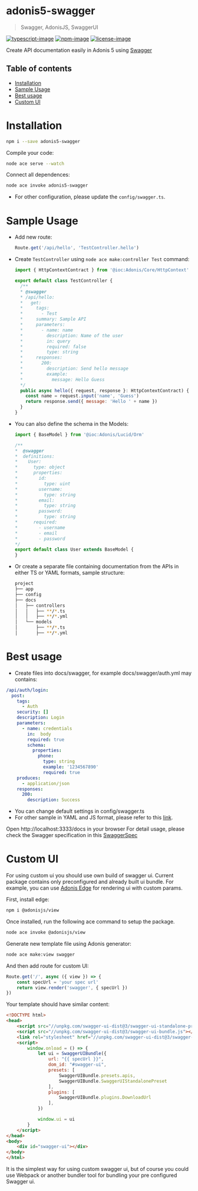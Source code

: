 
# adonis5-swagger
> Swagger, AdonisJS, SwaggerUI

[![typescript-image]][typescript-url] [![npm-image]][npm-url] [![license-image]][license-url]

Create API documentation easily in Adonis 5 using [Swagger](https://swagger.io/specification/)

<!-- START doctoc generated TOC please keep comment here to allow auto update -->
<!-- DON'T EDIT THIS SECTION, INSTEAD RE-RUN doctoc TO UPDATE -->
## Table of contents

- [Installation](#installation)
- [Sample Usage](#sample-usage)
- [Best usage](#best-usage)
- [Custom UI](#custom-ui)

<!-- END doctoc generated TOC please keep comment here to allow auto update -->

# Installation
```bash
npm i --save adonis5-swagger
```
Compile your code:
```bash
node ace serve --watch
```
Connect all dependences:
```bash
node ace invoke adonis5-swagger
```
* For other configuration, please update the `config/swagger.ts`.

# Sample Usage
* Add new route:
  ```js
  Route.get('/api/hello', 'TestController.hello')
  ```

* Create `TestController` using `node ace make:controller Test` command:
  ```js
  import { HttpContextContract } from '@ioc:Adonis/Core/HttpContext'
  
  export default class TestController {
    /**
    * @swagger
    * /api/hello:
    *   get:
    *     tags:
    *       - Test
    *     summary: Sample API
    *     parameters:
    *       - name: name
    *         description: Name of the user
    *         in: query
    *         required: false
    *         type: string
    *     responses:
    *       200:
    *         description: Send hello message
    *         example:
    *           message: Hello Guess
    */
    public async hello({ request, response }: HttpContextContract) {
      const name = request.input('name', 'Guess')
      return response.send({ message: 'Hello ' + name })
    }
  }
  ```

* You can also define the schema in the Models:
  ```js
  import { BaseModel } from '@ioc:Adonis/Lucid/Orm'
  
  /** 
  *  @swagger
  *  definitions:
  *    User:
  *      type: object
  *      properties:
  *        id:
  *          type: uint
  *        username:
  *          type: string
  *        email:
  *          type: string
  *        password:
  *          type: string
  *      required:
  *        - username
  *        - email
  *        - password
  */
  export default class User extends BaseModel {
  }
  ```

* Or create a separate file containing documentation from the APIs in either TS or YAML formats, sample structure:
  ```bash
  project
  ├── app
  ├── config 
  ├── docs
  │   ├── controllers
  │   │   ├── **/*.ts
  │   │   ├── **/*.yml
  │   └── models
  │       ├── **/*.ts
  │       ├── **/*.yml
  ```
# Best usage
* Create files into docs/swagger, for example docs/swagger/auth.yml may contains:

```YAML
/api/auth/login:
  post:
    tags:
      - Auth
    security: []
    description: Login
    parameters:
      - name: credentials
        in:  body
        required: true
        schema:
          properties:
            phone:
              type: string
              example: '1234567890'
              required: true
    produces:
      - application/json
    responses:
      200:
        description: Success
```
* You can change default settings in config/swagger.ts
* For other sample in YAML and JS format, please refer to this [link](/sample).

Open http://localhost:3333/docs in your browser
For detail usage, please check the Swagger specification in this [SwaggerSpec](https://swagger.io/specification/)

# Custom UI
For using custom ui you should use own build of swagger ui. Current package contains only preconfigured and already built ui bundle. For example, you can use [Adonis Edge](https://preview.adonisjs.com/packages/edge) for rendering ui with custom params.

First, install edge:
```bash
npm i @adonisjs/view
```
Once installed, run the following ace command to setup the package.
```bash
node ace invoke @adonisjs/view
```
Generate new template file using Adonis generator:
```bash
node ace make:view swagger
```

And then add route for custom UI:
```js
Route.get('/', async ({ view }) => {
	const specUrl = 'your spec url'
	return view.render('swagger', { specUrl })
})
```

Your template should have similar content:
```html
<!DOCTYPE html>
<head>
	<script src="//unpkg.com/swagger-ui-dist@3/swagger-ui-standalone-preset.js"></script>
	<script src="//unpkg.com/swagger-ui-dist@3/swagger-ui-bundle.js"></script>
	<link rel="stylesheet" href="//unpkg.com/swagger-ui-dist@3/swagger-ui.css"/>
	<script>
		window.onload = () => {
			let ui = SwaggerUIBundle({
				url: "{{ specUrl }}",
				dom_id: "#swagger-ui",
				presets: [
					SwaggerUIBundle.presets.apis,
					SwaggerUIBundle.SwaggerUIStandalonePreset
				],
				plugins: [
					SwaggerUIBundle.plugins.DownloadUrl
				],
			})

			window.ui = ui
		}
	</script>
</head>
<body>
	<div id="swagger-ui"></div>
</body>
</html>
```
It is the simplest way for using custom swagger ui, but of course you could use Webpack or another bundler tool for bundling your pre configured Swagger ui.

[typescript-image]: https://img.shields.io/badge/Typescript-294E80.svg?style=for-the-badge&logo=typescript
[typescript-url]:  "typescript"

[npm-image]: https://img.shields.io/npm/v/adonis5-swagger.svg?style=for-the-badge&logo=npm
[npm-url]: https://npmjs.org/package/adonis5-swagger "npm"

[license-image]: https://img.shields.io/npm/l/adonis5-swagger?color=blueviolet&style=for-the-badge
[license-url]: LICENSE.md "license"
